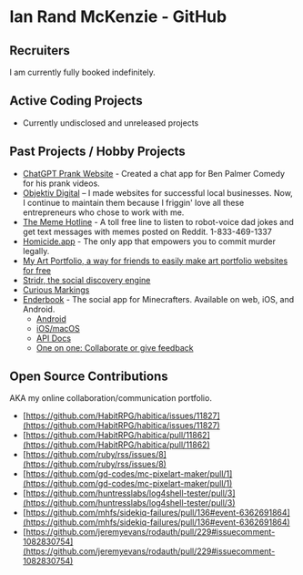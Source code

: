 # Ian Rand McKenzie - GitHub

## Recruiters

I am currently fully booked indefinitely.

## Active Coding Projects
* Currently undisclosed and unreleased projects


## Past Projects / Hobby Projects
* [ChatGPT Prank Website](https://www.youtube.com/watch?v=5cDe5vkq9cs) - Created a chat app for Ben Palmer Comedy for his prank videos.
* [Objektiv Digital](https://objektiv.digital) – I made websites for successful local businesses. Now, I continue to maintain them because I friggin' love all these entrepreneurs who chose to work with me.
* [The Meme Hotline](tel:+18334691337) - A toll free line to listen to robot-voice dad jokes and get text messages with memes posted on Reddit. 1-833-469-1337
* [Homicide.app](https://homicide.app) - The only app that empowers you to commit murder legally.
* [My Art Portfolio, a way for friends to easily make art portfolio websites for free](https://myartportfolio.org/home)
* [Stridr, the social discovery engine](https://ianrandmckenzie.com/stridr-social-process-work/)
* [Curious Markings](https://ianrandmckenzie.com/curious-markings-process-work/)
* [Enderbook](https://enderbook.com) - The social app for Minecrafters. Available on web, iOS, and Android.
  - [Android](https://play.google.com/store/apps/details?id=com.enderbook.app)
  - [iOS/macOS](https://apps.apple.com/app/enderbook/id1556277152)
  - [API Docs](https://docs.enderbook.com)
  - [One on one: Collaborate or give feedback](https://influence.enderbook.com)


## Open Source Contributions
AKA my online collaboration/communication portfolio.
* [https://github.com/HabitRPG/habitica/issues/11827](https://github.com/HabitRPG/habitica/issues/11827)
* [https://github.com/HabitRPG/habitica/pull/11862](https://github.com/HabitRPG/habitica/pull/11862)
* [https://github.com/ruby/rss/issues/8](https://github.com/ruby/rss/issues/8)
* [https://github.com/gd-codes/mc-pixelart-maker/pull/1](https://github.com/gd-codes/mc-pixelart-maker/pull/1)
* [https://github.com/huntresslabs/log4shell-tester/pull/3](https://github.com/huntresslabs/log4shell-tester/pull/3)
* [https://github.com/mhfs/sidekiq-failures/pull/136#event-6362691864](https://github.com/mhfs/sidekiq-failures/pull/136#event-6362691864)
* [https://github.com/jeremyevans/rodauth/pull/229#issuecomment-1082830754](https://github.com/jeremyevans/rodauth/pull/229#issuecomment-1082830754)
